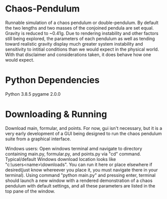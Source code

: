 # Chaos-Pendulum
Runnable simulation of a chaos pendulum or double-pendulum. By default the two lengths and two masses of 
the conjoined pendula are set equal. Gravity is reduced to ~0.41g. Due to rendering instability and other 
factors still being explored, the parameters of each pendulum as well as tending toward realistic gravity
display much greater system instability and sensitivity to intitial conditions than we would expect in 
the physical world. With that disclaimer and considerations taken, it does behave how one would expect.

# Python Dependencies
Python 3.8.5
pygame 2.0.0

# Downloading & Running
Download main, formular, and points. For now, gui isn't necessary, but it is a very early development of a 
GUI being designed to run the chaos pendulum suite from a graphical interface.

Windows users: 
Open windows terminal amd navigate to directory containing main.py, formular.py, and points.py via "cd" command. 
Typical/default Windows download location looks like "c:\users\<name>\downloads\". You can run it here or place 
elsewhere if desired(just know whereever you place it, you must navigate there in your terminal). Using command
"python main.py" and pressing enter, terminal should launch a new window with a rendered demonstration of a chaos
pendulum with default settings, and all these parameters are listed in the top pane of the window.
